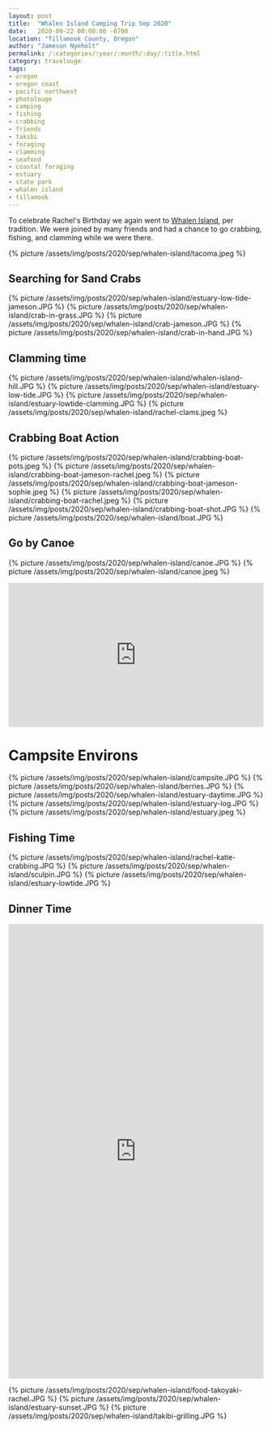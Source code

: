 ```yaml
---
layout: post
title:  "Whalen Island Camping Trip Sep 2020"
date:   2020-09-22 00:00:00 -0700
location: "Tillamook County, Oregon"
author: "Jameson Nyeholt"
permalink: /:categories/:year/:month/:day/:title.html
category: travelouge
tags:
- oregon
- oregon coast
- pacific northwest
- photolouge
- camping
- fishing
- crabbing
- friends
- takibi
- foraging
- clamming
- seafood
- coastal foraging
- estuary
- state park
- whalen island
- tillamook
---
```


To celebrate Rachel's Birthday we again went to [Whalen Island](/wiki/cascadia/camping/whalen-island), per tradition.  We were joined by many friends and had a chance to go crabbing, fishing, and clamming while we were there.

{% picture /assets/img/posts/2020/sep/whalen-island/tacoma.jpeg %}

## Searching for Sand Crabs

{% picture /assets/img/posts/2020/sep/whalen-island/estuary-low-tide-jameson.JPG %}
{% picture /assets/img/posts/2020/sep/whalen-island/crab-in-grass.JPG %}
{% picture /assets/img/posts/2020/sep/whalen-island/crab-jameson.JPG %}
{% picture /assets/img/posts/2020/sep/whalen-island/crab-in-hand.JPG %}

## Clamming time

{% picture /assets/img/posts/2020/sep/whalen-island/whalen-island-hill.JPG %}
{% picture /assets/img/posts/2020/sep/whalen-island/estuary-low-tide.JPG %}
{% picture /assets/img/posts/2020/sep/whalen-island/estuary-lowtide-clamming.JPG %}
{% picture /assets/img/posts/2020/sep/whalen-island/rachel-clams.jpeg %}

## Crabbing Boat Action

{% picture /assets/img/posts/2020/sep/whalen-island/crabbing-boat-pots.jpeg %}
{% picture /assets/img/posts/2020/sep/whalen-island/crabbing-boat-jameson-rachel.jpeg %}
{% picture /assets/img/posts/2020/sep/whalen-island/crabbing-boat-jameson-sophie.jpeg %}
{% picture /assets/img/posts/2020/sep/whalen-island/crabbing-boat-rachel.jpeg %}
{% picture /assets/img/posts/2020/sep/whalen-island/crabbing-boat-shot.JPG %}
{% picture /assets/img/posts/2020/sep/whalen-island/boat.JPG %}

## Go by Canoe

{% picture /assets/img/posts/2020/sep/whalen-island/canoe.JPG %}
{% picture /assets/img/posts/2020/sep/whalen-island/canoe.jpeg %}

<div style="padding:56.25% 0 0 0;position:relative;"><iframe src="https://player.vimeo.com/video/655576379?h=c91b5d119c&amp;badge=0&amp;autopause=0&amp;player_id=0&amp;app_id=58479" frameborder="0" allow="autoplay; fullscreen; picture-in-picture" allowfullscreen style="position:absolute;top:0;left:0;width:100%;height:100%;" title="Canoe in the distance - Whalen Island"></iframe></div><script src="https://player.vimeo.com/api/player.js"></script>

# Campsite Environs

{% picture /assets/img/posts/2020/sep/whalen-island/campsite.JPG %}
{% picture /assets/img/posts/2020/sep/whalen-island/berries.JPG %}
{% picture /assets/img/posts/2020/sep/whalen-island/estuary-daytime.JPG %}
{% picture /assets/img/posts/2020/sep/whalen-island/estuary-log.JPG %}
{% picture /assets/img/posts/2020/sep/whalen-island/estuary.jpeg %}

## Fishing Time

{% picture /assets/img/posts/2020/sep/whalen-island/rachel-katie-crabbing.JPG %}
{% picture /assets/img/posts/2020/sep/whalen-island/sculpin.JPG %}
{% picture /assets/img/posts/2020/sep/whalen-island/estuary-lowtide.JPG %}

## Dinner Time 

<div style="padding:177.78% 0 0 0;position:relative;"><iframe src="https://player.vimeo.com/video/655576269?h=f4c5e962b6&amp;badge=0&amp;autopause=0&amp;player_id=0&amp;app_id=58479" frameborder="0" allow="autoplay; fullscreen; picture-in-picture" allowfullscreen style="position:absolute;top:0;left:0;width:100%;height:100%;" title="Takoyaki"></iframe></div><script src="https://player.vimeo.com/api/player.js"></script>

{% picture /assets/img/posts/2020/sep/whalen-island/food-takoyaki-rachel.JPG %}
{% picture /assets/img/posts/2020/sep/whalen-island/estuary-sunset.JPG %}
{% picture /assets/img/posts/2020/sep/whalen-island/takibi-grilling.JPG %}
